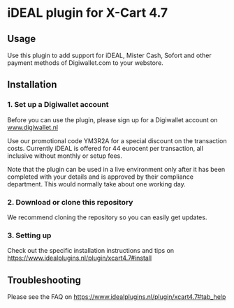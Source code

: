 # iDEAL plugin for X-Cart 4.7

## Usage
Use this plugin to add support for iDEAL, Mister Cash, Sofort and other payment methods of 
Digiwallet.com to your webstore. 

## Installation

### 1. Set up a Digiwallet account
Before you can use the plugin, please sign up for a Digiwallet account on www.digiwallet.nl

Use our promotional code YM3R2A for a special discount on the transaction costs. 
Currently iDEAL is offered for 44 eurocent per transaction, all inclusive without monthly or setup fees.

Note that the plugin can be used in a live environment only after it has been completed with your details and
is approved by their compliance department. This would normally take about one working day.

### 2. Download or clone this repository

We recommend cloning the repository so you can easily get updates. 

### 3. Setting up

Check out the specific installation instructions and tips on https://www.idealplugins.nl/plugin/xcart4.7#install

## Troubleshooting

Please see the FAQ on https://www.idealplugins.nl/plugin/xcart4.7#tab_help
